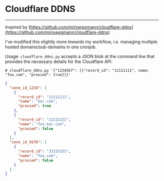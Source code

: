 # Cloudflare DDNS

---

Inspired by [https://github.com/mirioeggmann/cloudflare-ddns](https://github.com/mirioeggmann/cloudflare-ddns)

I've modified this slightly more towards my workflow, i.e. managing multiple hosted domains/sub-domains in one cronjob.

Usage:
`cloudflare_ddns.py` accepts a JSON blob at the command line that provides the necessary details for the Cloudflare API.

`# cloudflare_ddns.py '{"1234567": [{"record_id": "11111111", name: "foo.com", "proxied": true}]}'`

```json
{
  "zone_id_1234": [
    {
      "record_id": "11111111",
      "name": "bar.com",
      "proxied": true
    },
    {
      "record_id": "22222222",
      "name": "foo.bar.com",
      "proxied": false
    }
  ],
  "zone_id_5678": [
    {
      "record_id": "33333333",
      "name": "foo.com",
      "proxied": false
    }
  ]
}
```
